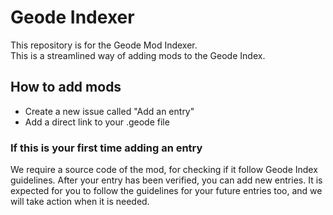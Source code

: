 # Geode Indexer

This repository is for the Geode Mod Indexer. \
This is a streamlined way of adding mods to the Geode Index.

## How to add mods  
* Create a new issue called "Add an entry"
* Add a direct link to your .geode file

### If this is your first time adding an entry
We require a source code of the mod, for checking if it follow Geode Index guidelines. After your entry has been verified, you can add new entries. It is expected for you to follow the guidelines for your future entries too, and we will take action when it is needed.

